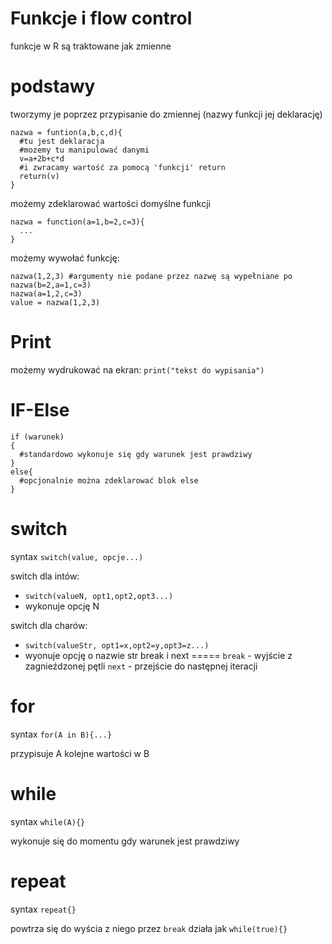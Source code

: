 Funkcje i flow control
=========================
funkcje w R są traktowane jak zmienne

podstawy
========================
tworzymy je poprzez przypisanie do zmiennej (nazwy funkcji jej deklarację)

```
nazwa = funtion(a,b,c,d){
  #tu jest deklaracja
  #mozemy tu manipulować danymi
  v=a+2b+c*d
  #i zwracamy wartość za pomocą 'funkcji' return
  return(v)
}
```
możemy zdeklarować wartości domyślne funkcji
```
nazwa = function(a=1,b=2,c=3){
  ...
}
```
możemy wywołać funkcję:
```
nazwa(1,2,3) #argumenty nie podane przez nazwę są wypełniane po
nazwa(b=2,a=1,c=3)
nazwa(a=1,2,c=3)
value = nazwa(1,2,3)
```

Print
==========
możemy wydrukować na ekran: ` print("tekst do wypisania") `

IF-Else
=========
```
if (warunek)
{
  #standardowo wykonuje się gdy warunek jest prawdziwy
}
else{
  #opcjonalnie można zdeklarować blok else
}
```
switch
======
syntax
`switch(value, opcje...)`

switch dla intów:
- `switch(valueN, opt1,opt2,opt3...)`
- wykonuje opcję N

switch dla charów:
- `switch(valueStr, opt1=x,opt2=y,opt3=z...)`
- wyonuje opcję o nazwie str
break i next
=====
`break` - wyjście z zagnieźdzonej pętli
`next` - przejście do następnej iteracji

for
=====
syntax
`for(A in B){...}`

przypisuje A kolejne wartości w B

while
====
syntax
`while(A){}`

wykonuje się do momentu gdy warunek jest prawdziwy

repeat
=====
syntax
`repeat{}`

powtrza się do wyścia z niego przez `break` działa jak `while(true){}`
